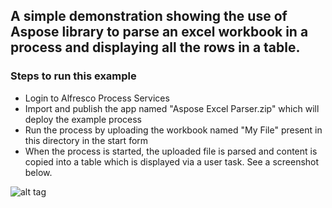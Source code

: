 ## A simple demonstration showing the use of Aspose library to parse an excel workbook in a process and displaying all the rows in a table.


### Steps to run this example

*   Login to Alfresco Process Services
*	Import and publish the app named "Aspose Excel Parser.zip" which will deploy the example process
*	Run the process by uploading the workbook named "My File" present in this directory in the start form
*	When the process is started, the uploaded file is parsed and content is copied into a table which is displayed via a user task. See a screenshot below.

![alt tag]( https://github.com/cijujoseph/activiti-examples/tree/master/process-samples/parse-excel-using-aspose/screenshot.png )


